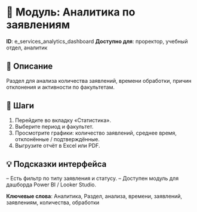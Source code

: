 # 📘 Модуль: Аналитика по заявлениям
**ID**: e_services_analytics_dashboard
**Доступно для**: проректор, учебный отдел, аналитик

## 📝 Описание
Раздел для анализа количества заявлений, времени обработки, причин отклонения и активности по факультетам.

## 🩜 Шаги
1. Перейдите во вкладку «Статистика».
2. Выберите период и факультет.
3. Просмотрите графики: количество заявлений, среднее время, отклонённые / подтверждённые.
4. Выгрузите отчёт в Excel или PDF.

## 💡 Подсказки интерфейса
– Есть фильтр по типу заявления и статусу.
– Доступен модуль для дашборда Power BI / Looker Studio.

**Ключевые слова**: Аналитика, Раздел, анализа, времени, заявлений, заявлениям, количества, обработки
